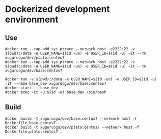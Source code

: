 
# Dockerized development environment

## Use

    docker run --cap-add sys_ptrace --network host -p2222:22 -v $(pwd):/data -e USER_NAME=$(id -un) -e USER_ID=$(id -u) -it --rm xuguruogu/dev/plato:centos7
    docker run --cap-add sys_ptrace --network host -p2222:22 -v $(pwd):/data -e USER_NAME=$(id -un) -e USER_ID=$(id -u) -it --rm xuguruogu/dev/base:centos7

    docker run -v $(pwd):/data -e USER_NAME=$(id -un) -e USER_ID=$(id -u) -it --name base_dev xuguruogu/dev/base:centos7
    docker start -i base_dev
    docker exec -it -u $(id -u) base_dev /bin/bash

## Build
    docker build -t xuguruogu/dev/base:centos7 --network host -f Dockerfile.base.centos7 .
    docker build -t xuguruogu/dev/plato:centos7 --network host -f Dockerfile.plato.centos7 .
